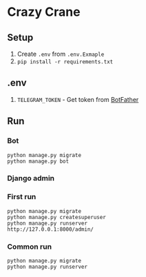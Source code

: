 # Crazy Crane

## Setup
1. Create `.env` from `.env.Exmaple`
2. `pip install -r requirements.txt`

## .env
1. `TELEGRAM_TOKEN` - Get token from [BotFather](https://t.me/botfather)

## Run
### Bot
```
python manage.py migrate
python manage.py bot
```
### Django admin
### First run
```
python manage.py migrate
python manage.py createsuperuser
python manage.py runserver
http://127.0.0.1:8000/admin/
```
### Common run
```
python manage.py migrate
python manage.py runserver
```